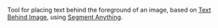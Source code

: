 Tool for placing text behind the foreground of an image, based on [Text Behind Image](https://textbehindimage.rexanwong.xyz/), using [Segment Anything](https://github.com/facebookresearch/segment-anything).

